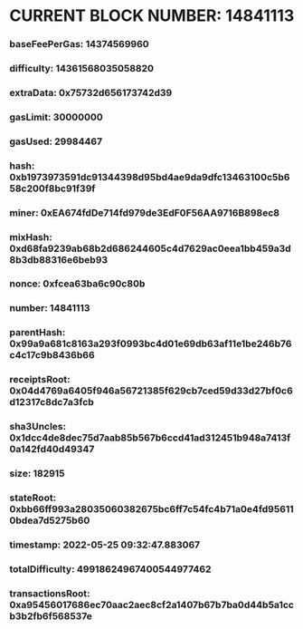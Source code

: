 # CURRENT BLOCK NUMBER: 14841113

### baseFeePerGas: 14374569960
### difficulty: 14361568035058820
### extraData: 0x75732d656173742d39
### gasLimit: 30000000
### gasUsed: 29984467
### hash: 0xb1973973591dc91344398d95bd4ae9da9dfc13463100c5b658c200f8bc91f39f
### miner: 0xEA674fdDe714fd979de3EdF0F56AA9716B898ec8
### mixHash: 0xd68fa9239ab68b2d686244605c4d7629ac0eea1bb459a3d8b3db88316e6beb93
### nonce: 0xfcea63ba6c90c80b
### number: 14841113
### parentHash: 0x99a9a681c8163a293f0993bc4d01e69db63af11e1be246b76c4c17c9b8436b66
### receiptsRoot: 0x04d4769a6405f946a56721385f629cb7ced59d33d27bf0c6d12317c8dc7a3fcb
### sha3Uncles: 0x1dcc4de8dec75d7aab85b567b6ccd41ad312451b948a7413f0a142fd40d49347
### size: 182915
### stateRoot: 0xbb66ff993a28035060382675bc6ff7c54fc4b71a0e4fd956110bdea7d5275b60
### timestamp: 2022-05-25 09:32:47.883067
### totalDifficulty: 49918624967400544977462
### transactionsRoot: 0xa95456017686ec70aac2aec8cf2a1407b67b7ba0d44b5a1ccb3b2fb6f568537e
